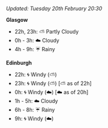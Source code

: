 *Updated: Tuesday 20th February 20:30*

**Glasgow**

* 22h, 23h: :partly_sunny: Partly Cloudy
* 0h - 3h: :cloud: Cloudy
* 4h - 9h: :umbrella: Rainy

**Edinburgh**

* 22h: :cyclone: Windy (:partly_sunny:)
* 23h: :cyclone: Windy (:partly_sunny:) [:partly_sunny: as of 22h]
* 0h: :cyclone: Windy (:cloud:) [:cloud: as of 20h]
* 1h - 5h: :cloud: Cloudy
* 6h - 8h: :umbrella: Rainy
* 9h: :cyclone: Windy (:cloud:)
